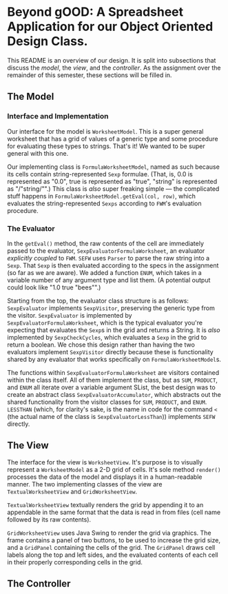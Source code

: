 # Beyond gOOD: A Spreadsheet Application for our Object Oriented Design Class. 

This README is an overview of our design. It is split into subsections that discuss the _model_, 
the _view_, and the _controller_. As the assignment over the remainder of this semester, these
sections will be filled in.

## The Model

### Interface and Implementation

Our interface for the model is `WorksheetModel`. This is a super general worksheet that has a grid
of values of a generic type and some procedure for evaluating these types to strings. That's it! We
wanted to be super general with this one.

Our implementing class is `FormulaWorksheetModel`, named as such because its cells contain 
string-represented `Sexp` formulae. (That, is, 0.0 is represented as "0.0", true is represented as
"true", "string" is represented as "/"string/"".) This class is _also_ super freaking simple — the 
complicated stuff happens in `FormulaWorksheetModel.getEval(col, row)`, which evaluates the 
string-represented `Sexps` according to `FWM`'s evaluation procedure.

### The Evaluator

In the `getEval()` method, the raw contents of the cell are immediately passed to the evaluator,
`SexpEvaluatorFormulaWorksheet`, an evaluator *explicitly coupled* to `FWM`. `SEFW` uses `Parser` to
parse the raw string into a `Sexp`. That `Sexp` is then evaluated according to the specs in the
assignment (so far as we are aware). We added a function `ENUM`, which takes in a variable number of
any argument type and list them. (A potential output could look like "1.0 true "bees"".)

Starting from the top, the evaluator class structure is as follows: `SexpEvaluator` implements
`SexpVisitor`, preserving the generic type from the visitor. `SexpEvaluator` is implemented by
`SexpEvaluatorFormulaWorksheet`, which is the typical evaluator you're expecting that evaluates the
`Sexp`s in the grid and returns a String. It is _also_ implemented by `SexpCheckCycles`, which
evaluates a `Sexp` in the grid to return a boolean. We chose this design rather than having the two
evaluators implement `SexpVisitor` directly because these is functionality shared by any evaluator
that works specifically on `FormulaWorksheetModel`s.

The functions within `SexpEvaluatorFormulaWorksheet` are visitors contained within the class itself.
All of them implement the class, but as `SUM`, `PRODUCT`, and `ENUM` all iterate over a variable 
argument SList, the best design was to create an abstract class `SexpEvaluatorAccumulator`, which 
abstracts out the shared functionality from the visitor classes for `SUM`, `PRODUCT`, and `ENUM`. 
`LESSTHAN` (which, for clarity's sake, is the name in code for the command `<` (the actual name of 
the class is `SexpEvaluatorLessThan`)) implements `SEFW` directly.

## The View

The interface for the view is `WorksheetView`. It's purpose is to visually represent a
`WorksheetModel` as a 2-D grid of cells. It's sole method `render()` processes the data of the
 model and displays it in a human-readable manner. The two implementing classes of the view are
`TextualWorksheetView` and `GridWorksheetView`.

`TextualWorksheetView` textually renders the grid by appending it to an appendable in the same
 format that the data is read in from files (cell name followed by its raw contents).

`GridWorksheetView` uses Java Swing to render the grid via graphics. The frame contains a panel of
 two buttons, to be used to increase the grid size, and a `GridPanel` containing the cells of the
 grid. The `GridPanel` draws cell labels along the top and left sides, and the evaluated contents
 of each cell in their properly corresponding cells in the grid.

## The Controller
